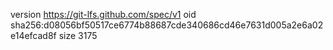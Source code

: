 version https://git-lfs.github.com/spec/v1
oid sha256:d08056bf50517ce6774b88687cde340686cd46e7631d005a2e6a02e14efcad8f
size 3175
